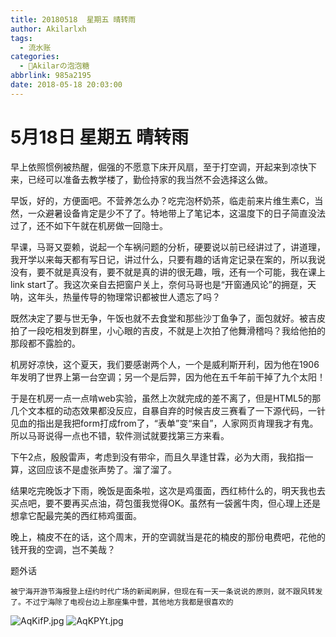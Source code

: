 ```yaml
---
title: 20180518  星期五 晴转雨
author: Akilarlxh
tags:
  - 流水账
categories:
  - 🍬Akilarの泡泡糖
abbrlink: 985a2195
date: 2018-05-18 20:03:00
---
```

# 5月18日 星期五 晴转雨

早上依照惯例被热醒，倔强的不愿意下床开风扇，至于打空调，开起来到凉快下来，已经可以准备去教学楼了，勤俭持家的我当然不会选择这么做。

早饭，好的，方便面吧。不营养怎么办？吃完泡杯奶茶，临走前来片维生素C，当然，一众避暑设备肯定是少不了了。特地带上了笔记本，这温度下的日子简直没法过了，还不如下午就在机房做一回隐士。

早课，马哥又耍赖，说起一个车祸问题的分析，硬要说以前已经讲过了，讲道理，我开学以来每天都有写日记，讲过什么，只要有趣的话肯定记录在案的，所以我说没有，要不就是真没有，要不就是真的讲的很无趣，哦，还有一个可能，我在课上link start了。我这次亲自去把窗户关上，奈何马哥也是“开窗通风论”的拥趸，天呐，这年头，热量传导的物理常识都被世人遗忘了吗？

既然决定了要与世无争，午饭也就不去食堂和那些沙丁鱼争了，面包就好。被吉皮拍了一段吃相发到群里，小心眼的吉皮，不就是上次拍了他舞滑稽吗？我给他拍的那段都不露脸的。

机房好凉快，这个夏天，我们要感谢两个人，一个是威利斯开利，因为他在1906年发明了世界上第一台空调；另一个是后羿，因为他在五千年前干掉了九个太阳！

于是在机房一点一点啃web实验，虽然上次就完成的差不离了，但是HTML5的那几个文本框的动态效果都没反应，自暴自弃的时候吉皮三赛看了一下源代码，一针见血的指出是我把form打成from了，“表单”变“来自”，人家网页肯理我才有鬼。所以马哥说得一点也不错，软件测试就要找第三方来看。

下午2点，殷殷雷声，考虑到没有带伞，而且久旱逢甘霖，必为大雨，我掐指一算，这回应该不是虚张声势了。溜了溜了。

结果吃完晚饭才下雨，晚饭是面条啦，这次是鸡蛋面，西红柿什么的，明天我也去买点吧，要不要再买点油，荷包蛋我觉得OK。虽然有一袋酱牛肉，但心理上还是想拿它配最完美的西红柿鸡蛋面。

晚上，楠皮不在的话，这个周末，开的空调就当是花的楠皮的那份电费吧，花他的钱开我的空调，岂不美哉？

题外话
```
被宁海开游节海报登上纽约时代广场的新闻刷屏，但现在有一天一条说说的原则，就不跟风转发了。不过宁海除了电视台边上那座集中营，其他地方我都是很喜欢的
```
![AqKifP.jpg](https://s2.ax1x.com/2019/04/12/AqKifP.jpg)
![AqKPYt.jpg](https://s2.ax1x.com/2019/04/12/AqKPYt.jpg)